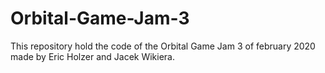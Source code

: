 # Orbital-Game-Jam-3
This repository hold the code of the Orbital Game Jam 3 of february 2020 made by Eric Holzer and Jacek Wikiera.
